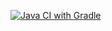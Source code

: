 [![Java CI with Gradle](https://github.com/SergozBy/Auto_Task_02/actions/workflows/gradle.yml/badge.svg)](https://github.com/SergozBy/Auto_Task_02/actions/workflows/gradle.yml)